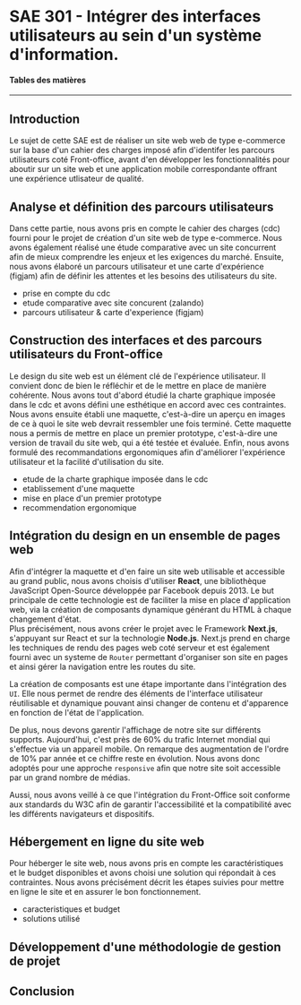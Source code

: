 # SAE 301 - Intégrer des interfaces utilisateurs au sein d'un système d'information.

#### Tables des matières

---

## Introduction

Le sujet de cette SAE est de réaliser un site web web de type e-commerce sur la base d'un cahier des charges imposé afin d'identifer les parcours utilisateurs coté Front-office, avant d'en développer les fonctionnalités pour aboutir sur un site web et une application mobile correspondante offrant une expérience utlisateur de qualité.

## Analyse et définition des parcours utilisateurs

Dans cette partie, nous avons pris en compte le cahier des charges (cdc) fourni pour le projet de création d'un site web de type e-commerce. Nous avons également réalisé une étude comparative avec un site concurrent afin de mieux comprendre les enjeux et les exigences du marché. Ensuite, nous avons élaboré un parcours utilisateur et une carte d'expérience (figjam) afin de définir les attentes et les besoins des utilisateurs du site.

- prise en compte du cdc
- etude comparative avec site concurent (zalando)
- parcours utilisateur & carte d'experience (figjam)

## Construction des interfaces et des parcours utilisateurs du Front-office

Le design du site web est un élément clé de l'expérience utilisateur. Il convient donc de bien le réfléchir et de le mettre en place de manière cohérente. Nous avons tout d'abord étudié la charte graphique imposée dans le cdc et avons défini une esthétique en accord avec ces contraintes. Nous avons ensuite établi une maquette, c'est-à-dire un aperçu en images de ce à quoi le site web devrait ressembler une fois terminé. Cette maquette nous a permis de mettre en place un premier prototype, c'est-à-dire une version de travail du site web, qui a été testée et évaluée. Enfin, nous avons formulé des recommandations ergonomiques afin d'améliorer l'expérience utilisateur et la facilité d'utilisation du site.

- etude de la charte graphique imposée dans le cdc
- etablissement d'une maquette
- mise en place d'un premier prototype
- recommendation ergonomique

## Intégration du design en un ensemble de pages web

Afin d'intégrer la maquette et d'en faire un site web utilisable et accessible au grand public, nous avons choisis d'utiliser **React**, une bibliothèque JavaScript Open-Source développée par Facebook depuis 2013. Le but principale de cette technologie est de faciliter la mise en place d'application web, via la création de composants dynamique générant du HTML à chaque changement d'état. <br>
Plus précisément, nous avons créer le projet avec le Framework **Next.js**, s'appuyant sur React et sur la technologie **Node.js**. Next.js prend en charge les techniques de rendu des pages web coté serveur et est également fourni avec un systeme de `Router` permettant d'organiser son site en pages et ainsi gérer la navigation entre les routes du site.

La création de composants est une étape importante dans l'intégration des `UI`.
Elle nous permet de rendre des éléments de l'interface utilisateur réutilisable et dynamique pouvant ainsi changer de contenu et d'apparence en fonction de l'état de l'application.

De plus, nous devons garentir l'affichage de notre site sur différents supports.
Aujourd'hui, c'est près de 60% du trafic Internet mondial qui s'effectue via un appareil mobile. On remarque des augmentation de l'ordre de 10% par année et ce chiffre reste en évolution.
Nous avons donc adoptés pour une approche `responsive` afin que notre site soit accessible par un grand nombre de médias.

Aussi, nous avons veillé à ce que l'intégration du Front-Office soit conforme aux standards du W3C afin de garantir l'accessibilité et la compatibilité avec les différents navigateurs et dispositifs.

## Hébergement en ligne du site web

Pour héberger le site web, nous avons pris en compte les caractéristiques et le budget disponibles et avons choisi une solution qui répondait à ces contraintes. Nous avons précisément décrit les étapes suivies pour mettre en ligne le site et en assurer le bon fonctionnement.

- caracteristiques et budget
- solutions utilisé

## Développement d'une méthodologie de gestion de projet

## Conclusion
